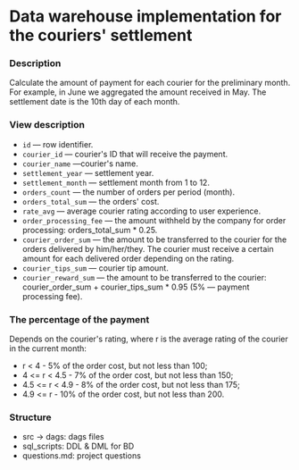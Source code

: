 # Data warehouse implementation for the couriers' settlement

### Description
Calculate the amount of payment for each courier for the preliminary month. For example, in June we aggregated the amount received in May. The settlement date is the 10th day of each month.



### View description

* `id` — row identifier.
* `courier_id` — courier's ID that will receive the payment.
* `courier_name` —courier's name.
* `settlement_year` — settlement year.
* `settlement_month` — settlement month from 1 to 12.
* `orders_count` — the number of orders per period (month).
* `orders_total_sum` — the orders' cost.
* `rate_avg` — average courier rating according to user experience.
* `order_processing_fee` — the amount withheld by the company for order processing: orders_total_sum * 0.25.
* `courier_order_sum` — the amount to be transferred to the courier for the orders delivered by him/her/they. The courier must receive a certain amount for each delivered order depending on the rating.
* `courier_tips_sum` — courier tip amount.
* `courier_reward_sum` — the amount to be transferred to the courier: courier_order_sum + courier_tips_sum * 0.95 (5% — payment processing fee).



### The percentage of the payment
Depends on the courier's rating, where r is the average rating of the courier in the current month:
* r < 4 - 5% of the order cost, but not less than 100;
* 4 <= r < 4.5 - 7% of the order cost, but not less than 150;
* 4.5 <= r < 4.9 - 8% of the order cost, but not less than 175;
* 4.9 <= r - 10% of the order cost, but not less than 200.

### Structure

* src -> dags: dags files
* sql_scripts: DDL & DML for BD
* questions.md: project questions



